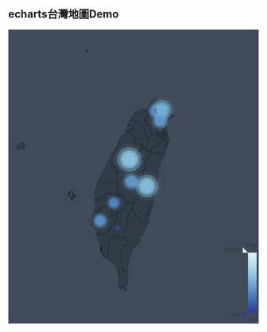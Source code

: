 ## echarts台灣地圖Demo

![image login](https://github.com/NacoHayashi/Echart-Taiwan-Map/raw/master/images/demo.png)

